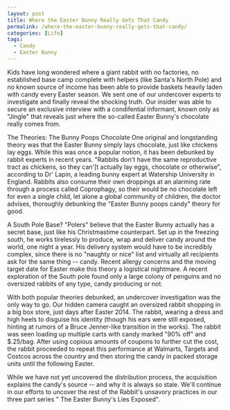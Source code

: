 ```yaml
---
layout: post
title: Where the Easter Bunny Really Gets That Candy
permalink: /where-the-easter-bunny-really-gets-that-candy/
categories: [Life]
tags:
  - Candy
  - Easter Bunny
---
```

Kids have long wondered where a giant rabbit with no factories, no established base camp complete with helpers (like Santa's North Pole) and no known source of income has been able to provide baskets heavily laden with candy every Easter season. We sent one of our undercover experts to investigate and finally reveal the shocking truth. Our insider was able to secure an exclusive interview with a condifential informant, known only as "Jingle" that reveals just where the so-called Easter Bunny's chocolate really comes from.

The Theories:
The Bunny Poops Chocolate One original and longstanding theory was that the Easter Bunny simply lays chocolate, just like chickens lay eggs. While this was once a popular notion, it has been debunked by rabbit experts in recent years. "Rabbits don't have the same reproductive tract as chickens, so they can'[t actually lay eggs, chocolate or otherwise", according to Dr' Lapin, a leading bunny expert at Watership University in England. Rabbits also consume their own droppings at an alarming rate through a process called Coprophagy, so their would be no chocolate left for even a single child, let alone a global community of children, the doctor advises, thoroughly debunking the "Easter Bunny poops candy" theory for good.

A South Pole Base? "Polers" believe that the Easter Bunny actually has a secret base, just like his Christmastime counterpart. Set up in the freezing south, he works tirelessly to produce, wrap and deliver candy around the world, one night a year. His delivery system would have to be incredibly complex, since there is no "naughty or nice" list and virtually all recipients ask for the same thing -- candy. Recent allergy concerns and the moving target date for Easter make this theory a logistical nightmare. A recent exploration of the South pole found only a large colony of penguins and no oversized rabbits of any type, candy producing or not.

With both popular theories debunked, an undercover investigation was the only way to go. Our hidden camera caught an oversized rabbit shopping in a big box store, just days after Easter 2014. The rabbit, wearing a dress and high heels to disguise his identity (though his ears were still exposed, hinting at rumors of a Bruce Jenner-like transition in the works). The rabbit was seen loading up multiple carts with candy marked "90% off" and $.25/bag. After using copious amounts of coupons to further cut the cost, the rabbit proceeded to repeat this performance at Walmarts, Targets and Costcos across the country and then storing the candy in packed storage units until the following Easter.

While we have not yet uncovered the distribution process, the acquisition explains the candy's source -- and why it is always so stale. We'll continue in our efforts to uncover the rest of the Rabbit's unsavory practices in our three part series " The Easter Bunny's Lies Exposed".
